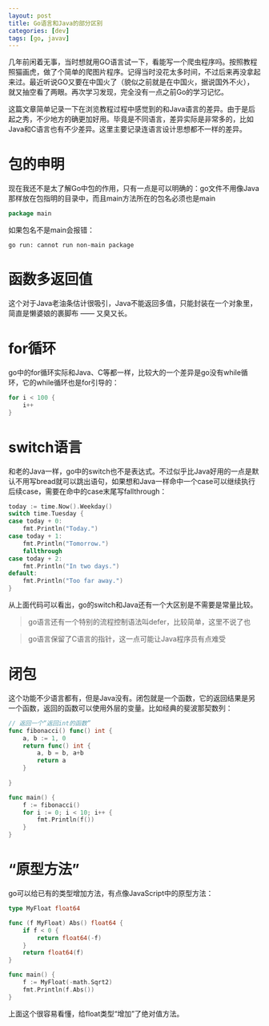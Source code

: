 ```yaml
---
layout: post
title: Go语言和Java的部分区别
categories: [dev]
tags: [go, javav]
---
```


几年前闲着无事，当时想就用GO语言试一下，看能写一个爬虫程序吗。按照教程照猫画虎，做了个简单的爬图片程序。记得当时没花太多时间，不过后来再没拿起来过。最近听说GO又要在中国火了（貌似之前就是在中国火，据说国外不火），就又抽空看了两眼。再次学习发现，完全没有一点之前Go的学习记忆。

这篇文章简单记录一下在浏览教程过程中感觉到的和Java语言的差异。由于是后起之秀，不少地方的确更加好用。毕竟是不同语言，差异实际是非常多的，比如Java和C语言也有不少差异。这里主要记录连语言设计思想都不一样的差异。

# 包的申明

现在我还不是太了解Go中包的作用，只有一点是可以明确的：go文件不用像Java那样放在包指明的目录中，而且main方法所在的包名必须也是main
```go
package main

```

如果包名不是main会报错：

```
go run: cannot run non-main package
```

# 函数多返回值
这个对于Java老油条估计很吸引，Java不能返回多值，只能封装在一个对象里，简直是懒婆娘的裹脚布 —— 又臭又长。

# for循环

go中的for循环实际和Java、C等都一样，比较大的一个差异是go没有while循环，它的while循环也是for引导的：

```go 
for i < 100 {
    i++
}
```

# switch语言

和老的Java一样，go中的switch也不是表达式。不过似乎比Java好用的一点是默认不用写bread就可以跳出语句，如果想和Java一样命中一个case可以继续执行后续case，需要在命中的case末尾写fallthrough：

```go
today := time.Now().Weekday()
switch time.Tuesday {
case today + 0:
    fmt.Println("Today.")
case today + 1:
    fmt.Println("Tomorrow.")
    fallthrough
case today + 2:
    fmt.Println("In two days.")
default:
    fmt.Println("Too far away.")
}
```

从上面代码可以看出，go的switch和Java还有一个大区别是不需要是常量比较。

> go语言还有一个特别的流程控制语法叫defer，比较简单，这里不说了也

> go语言保留了C语言的指针，这一点可能让Java程序员有点难受

# 闭包

这个功能不少语言都有，但是Java没有。闭包就是一个函数，它的返回结果是另一个函数，返回的函数可以使用外层的变量。比如经典的斐波那契数列：

```go 
// 返回一个“返回int的函数”
func fibonacci() func() int {
	a, b := 1, 0
	return func() int {
		a, b = b, a+b
		return a
	}
		
}

func main() {
	f := fibonacci()
	for i := 0; i < 10; i++ {
		fmt.Println(f())
	}
}
```

# “原型方法”

go可以给已有的类型增加方法，有点像JavaScript中的原型方法：

```go
type MyFloat float64

func (f MyFloat) Abs() float64 {
	if f < 0 {
		return float64(-f)
	}
	return float64(f)
}

func main() {
	f := MyFloat(-math.Sqrt2)
	fmt.Println(f.Abs())
}
```

上面这个很容易看懂，给float类型“增加”了绝对值方法。
